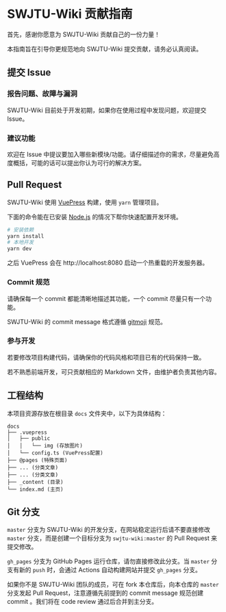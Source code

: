 # SWJTU-Wiki 贡献指南

首先，感谢你愿意为 SWJTU-Wiki 贡献自己的一份力量！

本指南旨在引导你更规范地向 SWJTU-Wiki 提交贡献，请务必认真阅读。

## 提交 Issue

### 报告问题、故障与漏洞

SWJTU-Wiki 目前处于开发初期，如果你在使用过程中发现问题，欢迎提交 Issue。

### 建议功能

欢迎在 Issue 中提议要加入哪些新模块/功能。请仔细描述你的需求，尽量避免高度概括，可能的话可以提出你认为可行的解决方案。

## Pull Request

SWJTU-Wiki 使用 [VuePress](https://vuepress.vuejs.org/) 构建，使用 `yarn` 管理项目。

下面的命令能在已安装 [Node.js](https://nodejs.org/en/) 的情况下帮你快速配置开发环境。

```bash
# 安装依赖
yarn install
# 本地开发
yarn dev
```

之后 VuePress 会在 http://localhost:8080 启动一个热重载的开发服务器。

### Commit 规范

请确保每一个 commit 都能清晰地描述其功能，一个 commit 尽量只有一个功能。

SWJTU-Wiki 的 commit message 格式遵循 [gitmoji](https://gitmoji.dev/) 规范。

### 参与开发

若要修改项目构建代码，请确保你的代码风格和项目已有的代码保持一致。

若不熟悉前端开发，可只贡献相应的 Markdown 文件，由维护者负责其他内容。

## 工程结构

本项目资源存放在根目录 `docs` 文件夹中，以下为具体结构：

```
docs
├── .vuepress
│   ├── public
│   │   └── img (存放图片)
│   └── config.ts (VuePress配置)
├── @pages (特殊页面)
├── ... (分类文章)
├── ... (分类文章)
├── _content (目录)
└── index.md (主页)
```

## Git 分支

`master` 分支为 SWJTU-Wiki 的开发分支，在网站稳定运行后请不要直接修改 `master` 分支，而是创建一个目标分支为 `swjtu-wiki:master` 的 Pull Request 来提交修改。

`gh_pages` 分支为 GitHub Pages 运行仓库，请勿直接修改此分支。当 `master` 分支有新的 `push` 时，会通过 Actions 自动构建网站并提交 `gh_pages` 分支。

如果你不是 SWJTU-Wiki 团队的成员，可在 fork 本仓库后，向本仓库的 `master` 分支发起 Pull Request，注意遵循先前提到的 commit message 规范创建 commit 。我们将在 code review 通过后合并到主分支。
